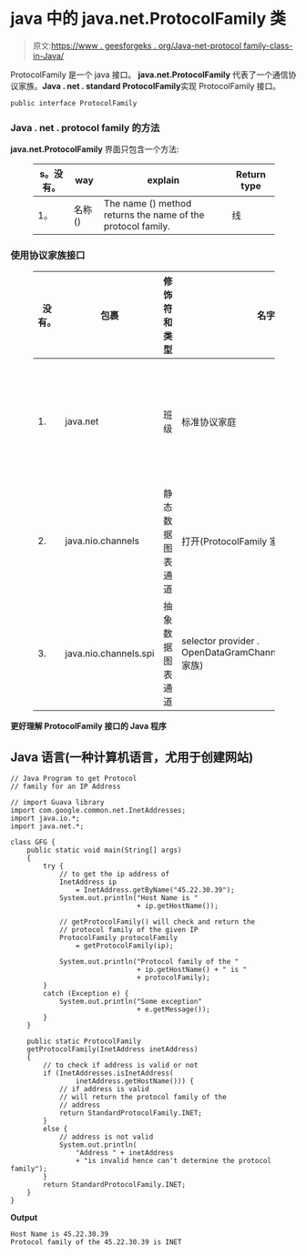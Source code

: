 # java 中的 java.net.ProtocolFamily 类

> 原文:[https://www . geesforgeks . org/Java-net-protocol family-class-in-Java/](https://www.geeksforgeeks.org/java-net-protocolfamily-class-in-java/)

ProtocolFamily 是一个 java 接口。 **java.net.ProtocolFamily** 代表了一个通信协议家族。**Java . net . standard ProtocolFamily**实现 ProtocolFamily 接口。

```
public interface ProtocolFamily 
```

### **Java . net . protocol family 的方法**

**java.net.ProtocolFamily** 界面只包含一个方法:

<figure class="table">

| s。没有。 | way | explain | Return type |
| --- | --- | --- | --- |
| 1。 | 名称() | The name () method returns the name of the protocol family. | 线 |

</figure>

### **使用协议家族接口**

<figure class="table">

| 没有。 | 包裹 | 修饰符和类型 | 名字 | 描述 |
| --- | --- | --- | --- | --- |
| 1. | java.net | 班级 | 标准协议家庭 | 标准协议类定义了通信协议的标准系列。 |
| 2. | java.nio.channels | 静态数据图表通道 | 打开(ProtocolFamily 家族) | 方法打开一个数据报通道。 |
| 3. | java.nio.channels.spi | 抽象数据图表通道 | selector provider . OpenDataGramChannel(ProtocolFamily 家族) | 打开数据报通道。 |

</figure>

**更好理解 ProtocolFamily 接口的 Java 程序**

## Java 语言(一种计算机语言，尤用于创建网站)

```
// Java Program to get Protocol
// family for an IP Address

// import Guava library
import com.google.common.net.InetAddresses;
import java.io.*;
import java.net.*;

class GFG {
    public static void main(String[] args)
    {
        try {
            // to get the ip address of
            InetAddress ip
                = InetAddress.getByName("45.22.30.39");
            System.out.println("Host Name is "
                               + ip.getHostName());

            // getProtocolFamily() will check and return the
            // protocol family of the given IP
            ProtocolFamily protocolFamily
                = getProtocolFamily(ip);

            System.out.println("Protocol family of the "
                               + ip.getHostName() + " is "
                               + protocolFamily);
        }
        catch (Exception e) {
            System.out.println("Some exception"
                               + e.getMessage());
        }
    }

    public static ProtocolFamily
    getProtocolFamily(InetAddress inetAddress)
    {
        // to check if address is valid or not
        if (InetAddresses.isInetAddress(
                inetAddress.getHostName())) {
            // if address is valid
            // will return the protocol family of the
            // address
            return StandardProtocolFamily.INET;
        }
        else {
            // address is not valid
            System.out.println(
                "Address " + inetAddress
                + "is invalid hence can't determine the protocol family");
        }
        return StandardProtocolFamily.INET;
    }
}
```

**Output**

```
Host Name is 45.22.30.39
Protocol family of the 45.22.30.39 is INET
```